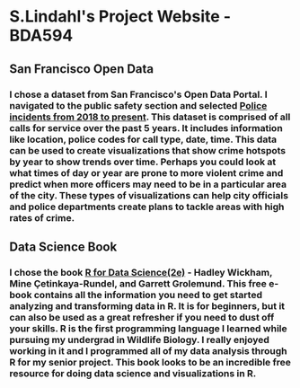 # S.Lindahl's Project Website - BDA594
## San Francisco Open Data
### I chose a dataset from San Francisco's Open Data Portal. I navigated to the public safety section and selected [Police incidents from 2018 to present](https://data.sfgov.org/Public-Safety/Police-Department-Incident-Reports-2018-to-Present/wg3w-h783). This dataset is comprised of all calls for service over the past 5 years. It includes information like location, police codes for call type, date, time. This data can be used to create visualizations that show crime hotspots by year to show trends over time. Perhaps you could look at what times of day or year are prone to more violent crime and predict when more officers may need to be in a particular area of the city. These types of visualizations can help city officials and police departments create plans to tackle areas with high rates of crime.

## Data Science Book
### I chose the book [R for Data Science(2e)](https://r4ds.hadley.nz/) - Hadley Wickham, Mine Çetinkaya-Rundel, and Garrett Grolemund. This free e-book contains all the information you need to get started analyzing and transforming data in R. It is for beginners, but it can also be used as a great refresher if you need to dust off your skills. R is the first programming language I learned while pursuing my undergrad in Wildlife Biology. I really enjoyed working in it and I programmed all of my data analysis through R for my senior project. This book looks to be an incredible free resource for doing data science and visualizations in R.